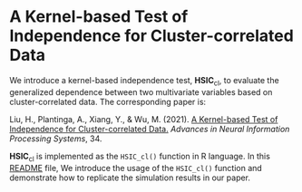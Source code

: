 # A Kernel-based Test of Independence for Cluster-correlated Data

We introduce a kernel-based independence test, **HSIC**<sub>cl</sub>, to evaluate the generalized dependence between two multivariate variables based on cluster-correlated data. The corresponding paper is:

Liu, H., Plantinga, A., Xiang, Y., & Wu, M. (2021). [A Kernel-based Test of Independence for Cluster-correlated Data.](https://proceedings.neurips.cc/paper/2021/hash/51be2fed6c55f5aa0c16ff14c140b187-Abstract.html) *Advances in Neural Information Processing Systems*, 34.

**HSIC**<sub>cl</sub> is implemented as the `HSIC_cl()` function in R language. In this [README](https://pearl-liu.github.io/HSIC_cl/README.html) file, We introduce the usage of the `HSIC_cl()` function and demonstrate how to replicate the simulation results in our paper.
